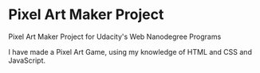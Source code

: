 # Pixel Art Maker Project

Pixel Art Maker Project for Udacity's Web Nanodegree Programs

I have made a Pixel Art Game, using my knowledge of HTML and CSS and JavaScript.


